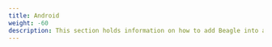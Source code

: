 ```yaml
---
title: Android
weight: -60
description: This section holds information on how to add Beagle into an Android project
---
```

